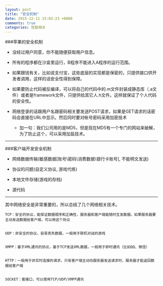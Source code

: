```yaml
---
layout: post
title: "安全机制"
date: 2015-12-11 15:03:23 +0800
comments: true
categories: 性能相关
---
```


###苹果的安全机制
* 没经过用户同意，你不能随便获取用户信息。* 所有的程序都在沙盒里运行，B程序不能进入A程序的运行范围。* 如果跟钱有关，比如说支付宝，这些底层的实现都是保密的，只提供接口供开发者调用，这样的话安全性得到保障。* 如果要防止代码被反编译，可以将自己的代码中的.m文件封装成静态库（.a文件）或者是framework文件，只提供给其它人.h文件。这样就保证了个人代码的安全性。* 网络登录的话跟用户名跟密码相关要发送POST请求，如果是GET请求的话密码会直接在URL中显示。然后同时要对帐号密码采用加密技术

	- 加一句：我们公司用的是MD5，但是现在MD5有一个专门的网站来破解，为了防止这个，可以采用加盐技术。***
###客户端开发安全机制* 网络数据传输(敏感数据[账号\密码\消费数据\银行卡账号], 不能明文发送)* 协议的问题(自定义协议, 游戏代练)* 本地文件存储(游戏的存档)* 源代码***
其中网络安全是非常重要的，所以总结了几个网络相关技术。
	TCP：安全的协议，能保证数据顺序和正确性，服务器和客户端能随时互发数据。如果服务器要主动发送数据给客户端，可以用这个协议	
	UDP：非安全的协议，容易丢失数据，一般用于联机对战的游戏	
	XMPP：基于XML通讯的协议，基于TCP发送XML数据，一般用于即时通讯（比如QQ、微信）	
	HTTP：一般用于非实时连接的请求，只有客户端主动向服务器发送请求时，服务器才能返回数据给客户端	
	SOCKET：套接口，可以使用TCP/UDP/XMPP通讯